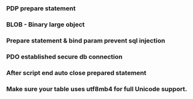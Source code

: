 ### PDP prepare statement
### BLOB - Binary large object
### Prepare statement & bind param prevent sql injection 
### PDO established secure db connection
### After script end auto close prepared statement
### Make sure your table uses utf8mb4 for full Unicode support.